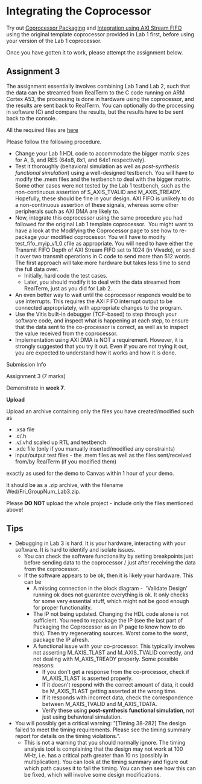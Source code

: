 # Integrating the Coprocessor

Try out [Coprocessor Packaging](2_PackagingIP.md) and [Integration using AXI Stream FIFO](3_FIFO.md) using the original template coprocessor provided in Lab 1 first, before using your version of the Lab 1 coprocessor.

Once you have gotten it to work, please attempt the assignment below.

Assignment 3
------------

The assignment essentially involves combining Lab 1 and Lab 2, such that the data can be streamed from RealTerm to the C code running on ARM Cortex A53, the processing is done in hardware using the coprocessor, and the results are sent back to RealTerm. You can optionally do the processing in software (C) and compare the results, but the results have to be sent back to the console.

All the required files are [here](https://github.com/NUS-EE4218/labs/tree/main/Lab_3)

Please follow the following procedure.

-   Change your Lab 1 HDL code to accommodate the bigger matrix sizes for A, B, and RES (64x8, 8x1, and 64x1 respectively).
-   Test it thoroughly (behavioral simulation as well as *post-synthesis functional simulation*) using a well-designed testbench. You will have to modify the .mem files and the testbench to deal with the bigger matrix. Some other cases were not tested by the Lab 1 testbench, such as the non-continuous assertion of S_AXIS_TVALID and M_AXIS_TREADY. Hopefully, these should be fine in your design. AXI FIFO is unlikely to do a non-continuous assertion of these signals, whereas some other peripherals such as AXI DMA are likely to.
-   Now, integrate this coprocessor using the same procedure you had followed for the original Lab 1 template coprocessor.  You might want to have a look at the Modifying the Coprocessor page to see how to re-package your modified coprocessor. You will have to modify test_fifo_myip_v1_0.cfile as appropriate. You will need to have either the Transmit FIFO Depth of AXI Stream FIFO set to 1024 (in Vivado), or send it over two transmit operations in C code to send more than 512 words. The first approach will take more hardware but takes less time to send the full data over.
    -   Initially, hard code the test cases.
    -   Later, you should modify it to deal with the data streamed from RealTerm, just as you did for Lab 2.
-   An even better way to wait until the coprocessor responds would be to use interrupts. This requires the AXI FIFO interrupt output to be connected appropriately, with appropriate changes to the program.
-   Use the Vitis built-in debugger (TCF-based) to step through your software code, and inspect what is happening at each step, to ensure that the data sent to the co-processor is correct, as well as to inspect the value received from the coprocessor.
-   Implementation using AXI DMA is NOT a requirement. However, it is strongly suggested that you try it out. Even if you are not trying it out, you are expected to understand how it works and how it is done.

Submission Info

Assignment 3 (7 marks)

Demonstrate in **week 7**.

**Upload**

Upload an archive containing only the files you have created/modified such as

-   .xsa file
-   .c/.h
-   .v/.vhd scaled up RTL and testbench
-   .xdc file (only if you manually inserted/modified any constraints)
-   input/output test files - the .mem files as well as the files sent/received from/by RealTerm (if you modified them)

exactly as used for the demo to Canvas within 1 hour of your demo.

It should be as a .zip archive, with the filename Wed/Fri_GroupNum_Lab3.zip.

Please **DO NOT** upload the whole project - include only the files mentioned above!

Tips
----

-   Debugging in Lab 3 is hard. It is your hardware, interacting with your software. It is hard to identify and isolate issues.
    -   You can check the software functionality by setting breakpoints just before sending data to the coprocessor / just after receiving the data from the coprocessor.
    -   If the software appears to be ok, then it is likely your hardware. This can be
        -   A missing connection in the block diagram -  'Validate Design' running ok does not guarantee everything is ok. It only checks for some very essential stuff, which might not be good enough for proper functionality.
        -   The IP not being updated. Changing the HDL code alone is not sufficient. You need to repackage the IP (see the last part of Packaging the Coprocessor as an IP page to know how to do this). Then try regenerating sources. Worst come to the worst, package the IP afresh.
        -   A functional issue with your co-processor. This typically involves not asserting M_AXIS_TLAST and M_AXIS_TVALID correctly, and not dealing with M_AXIS_TREADY properly. Some possible reasons:
            -   If you don't get a response from the co-processor, check if M_AXIS_TLAST is asserted properly. 
            -   If it doesn't respond with the correct amount of data, it could be M_AXIS_TLAST getting asserted at the wrong time.
            -   If it responds with incorrect data, check the correspondence between M_AXIS_TVALID and M_AXIS_TDATA.
            -   Verify these using **post-synthesis functional simulation**, not just using behavioral simulation.
-   You will possibly get a critical warning: "[Timing 38-282] The design failed to meet the timing requirements. Please see the timing summary report for details on the timing violations.".
    -   This is not a warning that you should normally ignore. The timing analysis tool is complaining that the design may not work at 100 MHz, i.e. has a critical path greater than 10 ns (possibly in multiplication). You can look at the timing summary and figure out which path causes it to fail the timing. You can then see how this can be fixed, which will involve some design modifications.
